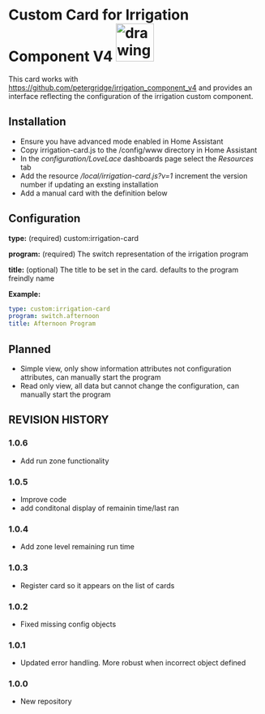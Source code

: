 # Custom Card for Irrigation Component V4 <img src="https://github.com/petergridge/irrigation_card/blob/main/icon.png" alt="drawing" width="75"/>

This card works with https://github.com/petergridge/irrigation_component_v4 and provides an interface reflecting the configuration of the irrigation custom component.

## Installation
* Ensure you have advanced mode enabled in Home Assistant
* Copy irrigation-card.js to the /config/www directory in Home Assistant
* In the *configuration/LoveLace* dashboards page select the *Resources* tab
* Add the resource */local/irrigation-card.js?v=1* increment the version number if updating an exsting installation
* Add a manual card with the definition below

## Configuration

**type:** (required) custom:irrigation-card

**program:** (required) The switch representation of the irrigation program

**title:** (optional) The title to be set in the card. defaults to the program freindly name

**Example:**
```yaml
type: custom:irrigation-card
program: switch.afternoon
title: Afternoon Program
```
## Planned
* Simple view, only show information attributes not configuration attributes, can manually start the program
* Read only view, all data but cannot change the configuration, can manually start the program

## REVISION HISTORY
### 1.0.6
* Add run zone functionality
### 1.0.5
* Improve code 
* add conditonal display of remainin time/last ran
### 1.0.4
* Add zone level remaining run time
### 1.0.3
* Register card so it appears on the list of cards
### 1.0.2
* Fixed missing config objects
### 1.0.1
* Updated error handling. More robust when incorrect object defined
### 1.0.0
* New repository
